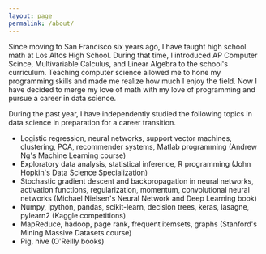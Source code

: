 ```yaml
---
layout: page
permalink: /about/
---
```

Since moving to San Francisco six years ago, I have taught high school math at Los Altos High School. During that time, I introduced AP Computer Scince, Multivariable Calculus, and Linear Algebra to the school's curriculum. Teaching computer science allowed me to hone my programming skills and made me realize how much I enjoy the field. Now I have decided to merge my love of math with my love of programming and pursue a career in data science.

During the past year, I have independently studied the following topics in data science in preparation for a career transition.

* Logistic regression, neural networks, support vector machines, clustering, PCA, recommender systems, Matlab programming (Andrew Ng's Machine Learning course)
* Exploratory data analysis, statistical inference, R programming (John Hopkin's Data Science Specialization)
* Stochastic gradient descent and backpropagation in neural networks, activation functions, regularization, momentum, convolutional neural networks (Michael Nielsen's Neural Network and Deep Learning book)
* Numpy, ipython, pandas, scikit-learn, decision trees, keras, lasagne, pylearn2 (Kaggle competitions)
* MapReduce, hadoop, page rank, frequent itemsets, graphs (Stanford's Mining Massive Datasets course)
* Pig, hive (O'Reilly books)
